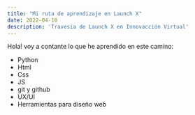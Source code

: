 ```yaml
---
title: "Mi ruta de aprendizaje en Launch X"
date: 2022-04-10
description: 'Travesia de Launch X en Innovacción Virtual'
---
```


Hola! voy a contante lo que he aprendido en este camino:
- Python
- Html
- Css
- JS
- git y github
- UX/UI
- Herramientas para diseño web

